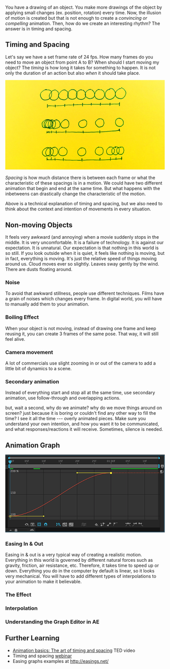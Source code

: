 You have a drawing of an object. You make more drawings of the object by applying small changes (ex. position, rotation) every time. Now, the illusion of motion is created but that is not enough to create a *convincing or compelling* animation. Then, how do we create an interesting rhythm? The answer is in timing and spacing.

## Timing and Spacing

Let's say we have a set frame rate of 24 fps. How many frames do you need to move an object from point A to B? When should I start moving my object? The *timing* is how long it takes for something to happen. It is not only the duration of an action but also *when* it should take place.

![Spacing](../images/w4/timing-spacing.jpg)

*Spacing* is how much distance there is between each frame or what the characteristic of these spacings is in a motion. We could have two different animation that begin and end at the same time. But what happens with the inbetweens can drastically change the characteristic of the motion.

Above is a technical explanation of timing and spacing, but we also need to think about the context and intention of movements in every situation.  

## Non-moving Objects

It feels very awkward (and annoying) when a movie suddenly stops in the middle. It is very uncomfortable. It is a failure of technology. It is against our expectation. It is unnatural. Our expectation is that nothing in this world is so still. If you look outside when it is quiet, it feels like nothing is moving, but in fact, everything is moving. It's just the relative speed of things moving around us. Cloud moves ever so slightly. Leaves sway gently by the wind. There are dusts floating around.  

### Noise
To avoid that awkward stillness, people use different techniques. Films have a grain of noises which changes every frame. In digital world, you will have to manually add them to your animation.

### Boiling Effect
When your object is not moving, instead of drawing one frame and keep reusing it, you can create 3 frames of the same pose. That way, it will still feel alive.

### Camera movement
A lot of commercials use slight zooming in or out of the camera to add a little bit of dynamics to a scene.

### Secondary animation
Instead of everything start and stop all at the same time, use secondary animation, use follow-through and overlapping actions.


but, wait a second, why do we animate? why do we move things around on screen? just because it is boring or couldn't find any other way to fill the time? I see it all the time --- overly animated pieces. Make sure you understand your own intention, and how you want it to be communicated, and what responses/reactions it will receive. Sometimes, silence is needed.


## Animation Graph

![AE graph](../images/w4/ae-graph.png)

### Easing In & Out
Easing in & out is a very typical way of creating a realistic motion. Everything in this world is governed by different natural forces such as gravity, friction, air resistance, etc. Therefore, it takes time to speed up or down. Everything you do in the computer by default is linear, so it looks very mechanical. You will have to add different types of interpolations to your animation to make it believable.

### The Effect

### Interpolation

### Understanding the Graph Editor in AE


## Further Learning
- [Animation basics: The art of timing and spacing](https://www.youtube.com/watch?v=KRVhtMxQWRs&feature=share) TED video
- Timing and spacing [webinar](http://www.animationmentor.com/resources/webinars/timing-and-spacing/)
- Easing graphs examples at http://easings.net/
